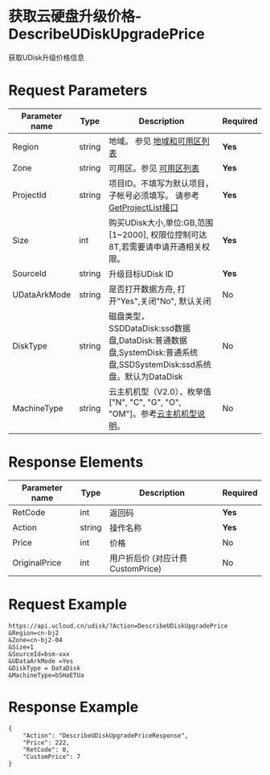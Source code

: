 # 获取云硬盘升级价格-DescribeUDiskUpgradePrice

获取UDisk升级价格信息

# Request Parameters
|Parameter name|Type|Description|Required|
|---|---|---|---|
|Region|string|地域。 参见 [地域和可用区列表](api/summary/regionlist)|**Yes**|
|Zone|string|可用区。参见 [可用区列表](api/summary/regionlist)|**Yes**|
|ProjectId|string|项目ID。不填写为默认项目，子帐号必须填写。 请参考[GetProjectList接口](api/summary/get_project_list)|**Yes**|
|Size|int|购买UDisk大小,单位:GB,范围[1~2000], 权限位控制可达8T,若需要请申请开通相关权限。|**Yes**|
|SourceId|string|升级目标UDisk ID|**Yes**|
|UDataArkMode|string|是否打开数据方舟, 打开"Yes",关闭"No", 默认关闭|No|
|DiskType|string|磁盘类型，SSDDataDisk:ssd数据盘,DataDisk:普通数据盘,SystemDisk:普通系统盘,SSDSystemDisk:ssd系统盘。默认为DataDisk|No|
|MachineType|string|云主机机型（V2.0），枚举值["N", "C", "G", "O", "OM"]。参考[云主机机型说明](api/uhost-api/uhost_type)。|No|

# Response Elements
|Parameter name|Type|Description|Required|
|---|---|---|---|
|RetCode|int|返回码|**Yes**|
|Action|string|操作名称|**Yes**|
|Price|int|价格|No|
|OriginalPrice|int|用户折后价 (对应计费CustomPrice)|No|

# Request Example
```
https://api.ucloud.cn/udisk/?Action=DescribeUDiskUpgradePrice
&Region=cn-bj2
&Zone=cn-bj2-04
&Size=1   
&SourceId=bsm-xxx
&UDataArkMode =Yes
&DiskType = DataDisk
&MachineType=bSHaETUa
```

# Response Example
```
{
    "Action": "DescribeUDiskUpgradePriceResponse", 
    "Price": 222, 
    "RetCode": 0, 
    "CustomPrice": 7
}
```

